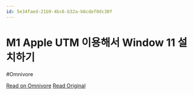 ```yaml
---
id: 5e34faed-21b9-4bc6-b32a-b6cdef0dc30f
---
```


# M1 Apple UTM 이용해서 Window 11 설치하기
#Omnivore

[Read on Omnivore](https://omnivore.app/me/m-1-apple-utm-window-11-18dfaa3d1d4)
[Read Original](https://velog.io/@junsugi/M1-Apple-UTM-%EC%9D%B4%EC%9A%A9%ED%95%B4%EC%84%9C-Window-11-%EC%84%A4%EC%B9%98%ED%95%98%EA%B8%B0)

